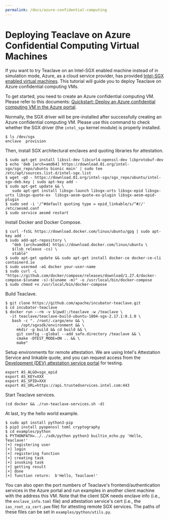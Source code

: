 ```yaml
---
permalink: /docs/azure-confidential-computing
---
```


# Deploying Teaclave on Azure Confidential Computing Virtual Machines

If you want to try Teaclave on an Intel-SGX enabled machine instead of in simulation mode,
Azure, as a cloud service provider, has provided [Intel-SGX enabled virtual machines](https://azure.microsoft.com/en-us/blog/dcsv2series-vm-now-generally-available-from-azure-confidential-computing/).
This tutorial will guide you to deploy Teaclave on Azure confidential computing VMs.

To get started, you need to create an Azure confidential computing VM. Please
refer to this documents: [Quickstart: Deploy an Azure confidential computing VM in the Azure portal](https://docs.microsoft.com/en-us/azure/confidential-computing/quick-create-portal).

Normally, the SGX driver will be pre-installed after successfully creating an
Azure confidential computing VM. Please use this command to check whether the
SGX driver (the `intel_sgx` kernel module) is properly installed.

```
$ ls /dev/sgx
enclave  provision
```

Then, install SGX architectural enclaves and quoting libraries for attestation.

```
$ sudo apt-get install libssl-dev libcurl4-openssl-dev libprotobuf-dev
$ echo 'deb [arch=amd64] https://download.01.org/intel-sgx/sgx_repo/ubuntu bionic main' | sudo tee /etc/apt/sources.list.d/intel-sgx.list
$ wget -qO - https://download.01.org/intel-sgx/sgx_repo/ubuntu/intel-sgx-deb.key | sudo apt-key add -
$ sudo apt-get update && \
   sudo apt-get install libsgx-launch libsgx-urts libsgx-epid libsgx-urts libsgx-quote-ex  libsgx-aesm-quote-ex-plugin libsgx-aesm-epid-plugin
$ sudo sed -i '/^#default quoting type = epid_linkable/s/^#//' /etc/aesmd.conf
$ sudo service aesmd restart
```

Install Docker and Docker Compose.

```
$ curl -fsSL https://download.docker.com/linux/ubuntu/gpg | sudo apt-key add -
$ sudo add-apt-repository \
   "deb [arch=amd64] https://download.docker.com/linux/ubuntu \
   $(lsb_release -cs) \
   stable"
$ sudo apt-get update && sudo apt-get install docker-ce docker-ce-cli containerd.io
$ sudo usermod -aG docker your-user-name
$ sudo curl -L "https://github.com/docker/compose/releases/download/1.27.4/docker-compose-$(uname -s)-$(uname -m)" -o /usr/local/bin/docker-compose
$ sudo chmod +x /usr/local/bin/docker-compose
```

Build Teaclave.

```
$ git clone https://github.com/apache/incubator-teaclave.git
$ cd incubator-teaclave
$ docker run --rm -v $(pwd):/teaclave -w /teaclave \
  -it teaclave/teaclave-build-ubuntu-1804-sgx-2.17.1:0.1.0 \
   bash -c ". /root/.cargo/env && \
     . /opt/sgxsdk/environment && \
     mkdir -p build && cd build && \
     git config --global --add safe.directory /teaclave && \
     cmake -DTEST_MODE=ON .. && \
     make"

```

Setup environments for remote attestation. We are using Intel's Attestation
Service and linkable quote, and you can request access from the
[Development (DEV) attestation service portal](https://api.portal.trustedservices.intel.com/EPID-attestation)
for testing.

```
export AS_ALGO=sgx_epid
export AS_KEY=XXX
export AS_SPID=XXX
export AS_URL=https://api.trustedservices.intel.com:443
```

Start Teaclave services.

```
(cd docker && ./run-teaclave-services.sh -d)
```

At last, try the hello world example.

```
$ sudo apt install python3-pip
$ pip3 install pyopenssl toml cryptography
$ cd examples/python
$ PYTHONPATH=../../sdk/python python3 builtin_echo.py 'Hello, Teaclave!'
[+] registering user
[+] login
[+] registering function
[+] creating task
[+] invoking task
[+] getting result
[+] done
[+] function return:  b'Hello, Teaclave!'
```

You can also open the port numbers of Teaclave's frontend/authentication
services in the Azure portal and run examples in another client machine with the
address this VM. Note that the client SDK needs enclave info (i.e., the
`enclave_info.toml` file) and attestation service's cert (i.e., the
`ias_root_ca_cert.pem` file) for attesting remote SGX services. The paths of
these files can be set in `examples/python/utils.py`.
